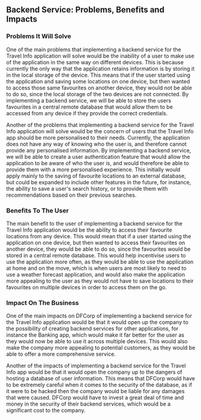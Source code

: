 ## Backend Service: Problems, Benefits and Impacts

### Problems It Will Solve

One of the main problems that implementing a backend service for the Travel Info application will solve would be the inability of a user to make use of the application in the same way on different devices. This is because currently the only way that the application retains information is by storing it in the local storage of the device. This means that if the user started using the application and saving some locations on one device, but then wanted to access those same favourites on another device, they would not be able to do so, since the local storage of the two devices are not connected. By implementing a backend service, we will be able to store the users favourites in a central remote database that would allow them to be accessed from any device if they provide the correct credentials.

Another of the problems that implementing a backend service for the Travel Info application will solve would be the concern of users that the Travel Info app should be more personalised to their needs. Currently, the application does not have any way of knowing who the user is, and therefore cannot provide any personalised information. By implementing a backend service, we will be able to create a user authentication feature that would allow the application to be aware of who the user is, and would therefore be able to provide them with a more personalised experience. This initially would apply mainly to the saving of favourite locations to an external database, but could be expanded to include other features in the future, for instance, the ability to save a user's search history, or to provide them with recommendations based on their previous searches.

### Benefits To The User

The main benefit to the user of implementing a backend service for the Travel Info application would be the ability to access their favourite locations from any device. This would mean that if a user started using the application on one device, but then wanted to access their favourites on another device, they would be able to do so, since the favourites would be stored in a central remote database. This would help incentivise users to use the application more often, as they would be able to use the application at home and on the move, which is when users are most likely to need to use a weather forecast application, and would also make the application more appealing to the user as they would not have to save locations to their favourites on multiple devices in order to access them on the go.

### Impact On The Business

One of the main impacts on DFCorp of implementing a backend service for the Travel Info application would be that it would open up the company to the possibility of creating backend services for other applications, for instance the Banking app, which would make it far better for the user as they would now be able to use it across multiple devices. This would also make the company more appealing to potential customers, as they would be able to offer a more comprehensive service.

Another of the impacts of implementing a backend service for the Travel Info app would be that it would open the company up to the dangers of hosting a database of user information. This means that DFCorp would have to be extremely careful when it comes to the security of the database, as if it were to be hacked then the company would be liable for any damages that were caused. DFCorp would have to invest a great deal of time and money in the security of their backend services, which would be a significant cost to the company.




